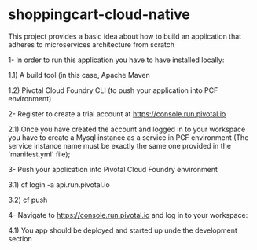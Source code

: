 # shoppingcart-cloud-native
This project provides a basic idea about how to build an application that adheres to microservices architecture from scratch

1- In order to run this application you have to have installed locally:

1.1) A build tool (in this case, Apache Maven

1.2) Pivotal Cloud Foundry CLI (to push your application into PCF environment)

2- Register to create a trial account at https://console.run.pivotal.io 

2.1) Once you have created the account and logged in to your workspace you have to create a Mysql instance as a service in PCF environment (The service instance name must be exactly the same one provided in the 'manifest.yml' file);

3- Push your application into Pivotal Cloud Foundry environment

3.1) cf login -a api.run.pivotal.io

3.2) cf push

4- Navigate to https://console.run.pivotal.io and log in to your workspace:

4.1) You app should be deployed and started up unde the development section
